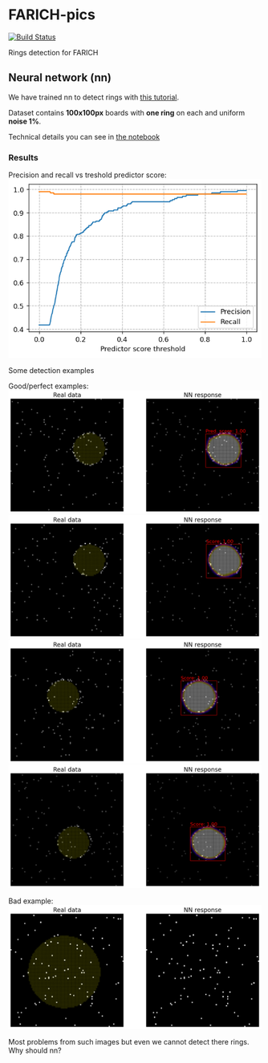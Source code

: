 # FARICH-pics

[![Build Status](https://travis-ci.com/82492749123082/farich-pics.svg?branch=dev)](https://travis-ci.com/82492749123082/farich-pics)

Rings detection for FARICH

## Neural network (nn)

We have trained nn to detect rings with [this tutorial](https://pytorch.org/tutorials/intermediate/torchvision_tutorial.html).

Dataset contains **100x100px** boards with **one ring** on each and uniform **noise 1%**.

Technical details you can see in [the notebook](notebooks/CirclesNN.ipynb)

### Results

Precision and recall vs treshold predictor score:
![superiority](page/score.png)

Some detection examples

Good/perfect examples:
![good guy](page/TP1.png)
![good guy](page/TP2.png)
![good guy](page/TP3.png)
![good guy](page/TP4.png)

Bad example:
![bad guy](page/FN1.png)

Most problems from such images but even we cannot detect there rings. Why should nn?